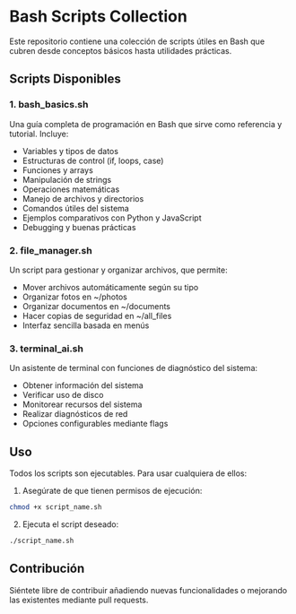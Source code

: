# Bash Scripts Collection

Este repositorio contiene una colección de scripts útiles en Bash que cubren desde conceptos básicos hasta utilidades prácticas.

## Scripts Disponibles

### 1. bash_basics.sh
Una guía completa de programación en Bash que sirve como referencia y tutorial. Incluye:
- Variables y tipos de datos
- Estructuras de control (if, loops, case)
- Funciones y arrays
- Manipulación de strings
- Operaciones matemáticas
- Manejo de archivos y directorios
- Comandos útiles del sistema
- Ejemplos comparativos con Python y JavaScript
- Debugging y buenas prácticas

### 2. file_manager.sh
Un script para gestionar y organizar archivos, que permite:
- Mover archivos automáticamente según su tipo
- Organizar fotos en ~/photos
- Organizar documentos en ~/documents
- Hacer copias de seguridad en ~/all_files
- Interfaz sencilla basada en menús

### 3. terminal_ai.sh
Un asistente de terminal con funciones de diagnóstico del sistema:
- Obtener información del sistema
- Verificar uso de disco
- Monitorear recursos del sistema
- Realizar diagnósticos de red
- Opciones configurables mediante flags

## Uso

Todos los scripts son ejecutables. Para usar cualquiera de ellos:

1. Asegúrate de que tienen permisos de ejecución:
```bash
chmod +x script_name.sh
```

2. Ejecuta el script deseado:
```bash
./script_name.sh
```

## Contribución

Siéntete libre de contribuir añadiendo nuevas funcionalidades o mejorando las existentes mediante pull requests.
